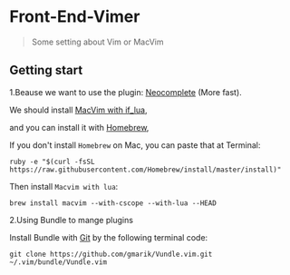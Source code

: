 # Front-End-Vimer

> Some setting about Vim or MacVim

## Getting start

  1.Beause we want to use the plugin: [Neocomplete](https://github.com/Shougo/neocomplete.vim) (More fast).

  We should install [MacVim with if\_lua](https://github.com/zhaocai/macvim),

  and you can install it with [Homebrew](http://brew.sh/),
  
  If you don't install `Homebrew` on Mac, you can paste that at Terminal:
```
ruby -e "$(curl -fsSL https://raw.githubusercontent.com/Homebrew/install/master/install)"
```

Then install `Macvim with lua`:
```
brew install macvim --with-cscope --with-lua --HEAD
```

  2.Using Bundle to mange plugins
  
  Install Bundle with [Git](http://git-scm.com/download/) by the following terminal code:
```
git clone https://github.com/gmarik/Vundle.vim.git ~/.vim/bundle/Vundle.vim
```
